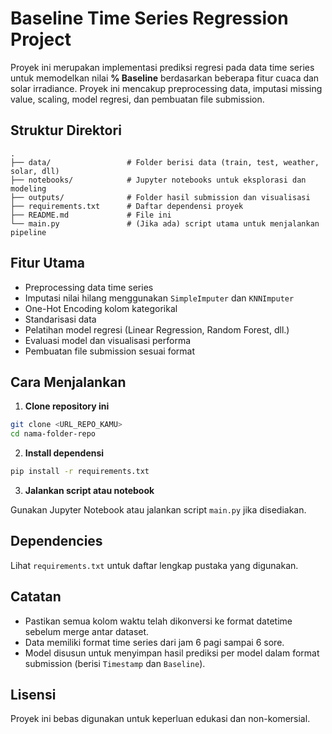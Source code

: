 # Baseline Time Series Regression Project

Proyek ini merupakan implementasi prediksi regresi pada data time series untuk memodelkan nilai **% Baseline** berdasarkan beberapa fitur cuaca dan solar irradiance. Proyek ini mencakup preprocessing data, imputasi missing value, scaling, model regresi, dan pembuatan file submission.

## Struktur Direktori

```
.
├── data/                 # Folder berisi data (train, test, weather, solar, dll)
├── notebooks/            # Jupyter notebooks untuk eksplorasi dan modeling
├── outputs/              # Folder hasil submission dan visualisasi
├── requirements.txt      # Daftar dependensi proyek
├── README.md             # File ini
└── main.py               # (Jika ada) script utama untuk menjalankan pipeline
```

## Fitur Utama

- Preprocessing data time series
- Imputasi nilai hilang menggunakan `SimpleImputer` dan `KNNImputer`
- One-Hot Encoding kolom kategorikal
- Standarisasi data
- Pelatihan model regresi (Linear Regression, Random Forest, dll.)
- Evaluasi model dan visualisasi performa
- Pembuatan file submission sesuai format

## Cara Menjalankan

1. **Clone repository ini**

```bash
git clone <URL_REPO_KAMU>
cd nama-folder-repo
```

2. **Install dependensi**

```bash
pip install -r requirements.txt
```

3. **Jalankan script atau notebook**

Gunakan Jupyter Notebook atau jalankan script `main.py` jika disediakan.

## Dependencies

Lihat `requirements.txt` untuk daftar lengkap pustaka yang digunakan.

## Catatan

- Pastikan semua kolom waktu telah dikonversi ke format datetime sebelum merge antar dataset.
- Data memiliki format time series dari jam 6 pagi sampai 6 sore.
- Model disusun untuk menyimpan hasil prediksi per model dalam format submission (berisi `Timestamp` dan `Baseline`).

## Lisensi

Proyek ini bebas digunakan untuk keperluan edukasi dan non-komersial.